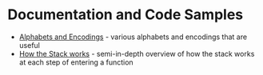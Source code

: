# Documentation and Code Samples

- [Alphabets and Encodings](./alphabets.md) - various alphabets and encodings that are useful
- [How the Stack works](./assembly-stack.md) - semi-in-depth overview of how the stack works at each step of entering a function
